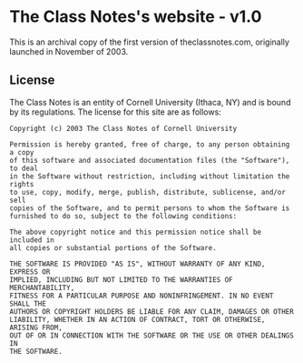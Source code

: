# The Class Notes's website - v1.0

This is an archival copy of the first version of theclassnotes.com, originally launched in
November of 2003.

## License

The Class Notes is an entity of Cornell University (Ithaca, NY) and is bound by its
regulations. The license for this site are as follows:

```text
Copyright (c) 2003 The Class Notes of Cornell University

Permission is hereby granted, free of charge, to any person obtaining a copy
of this software and associated documentation files (the "Software"), to deal
in the Software without restriction, including without limitation the rights
to use, copy, modify, merge, publish, distribute, sublicense, and/or sell
copies of the Software, and to permit persons to whom the Software is
furnished to do so, subject to the following conditions:

The above copyright notice and this permission notice shall be included in
all copies or substantial portions of the Software.

THE SOFTWARE IS PROVIDED "AS IS", WITHOUT WARRANTY OF ANY KIND, EXPRESS OR
IMPLIED, INCLUDING BUT NOT LIMITED TO THE WARRANTIES OF MERCHANTABILITY,
FITNESS FOR A PARTICULAR PURPOSE AND NONINFRINGEMENT. IN NO EVENT SHALL THE
AUTHORS OR COPYRIGHT HOLDERS BE LIABLE FOR ANY CLAIM, DAMAGES OR OTHER
LIABILITY, WHETHER IN AN ACTION OF CONTRACT, TORT OR OTHERWISE, ARISING FROM,
OUT OF OR IN CONNECTION WITH THE SOFTWARE OR THE USE OR OTHER DEALINGS IN
THE SOFTWARE.
```
